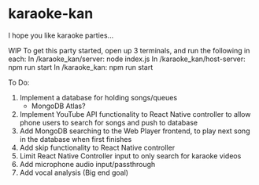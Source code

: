 # karaoke-kan

I hope you like karaoke parties...

WIP
To get this party started, open up 3 terminals, and run the following in each:
In /karaoke_kan/server: node index.js
In /karaoke_kan/host-server: npm run start
In /karaoke_kan: npm run start


To Do:
1) Implement a database for holding songs/queues
   - MongoDB Atlas?
2) Implement YouTube API functionality to React Native controller to allow phone users to search for songs and push to database
3) Add MongoDB searching to the Web Player frontend, to play next song in the database when first finishes
4) Add skip functionality to React Native controller
5) Limit React Native Controller input to only search for karaoke videos
6) Add microphone audio input/passthrough
7) Add vocal analysis (Big end goal) 
